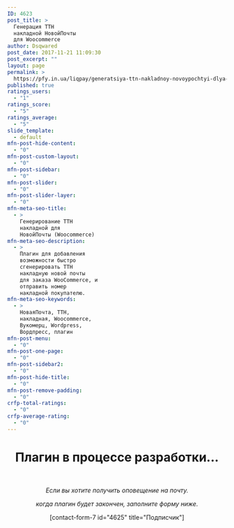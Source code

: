 ```yaml
---
ID: 4623
post_title: >
  Генерация ТТН
  накладной НовойПочты
  для Woocommerce
author: Dsqwared
post_date: 2017-11-21 11:09:30
post_excerpt: ""
layout: page
permalink: >
  https://pfy.in.ua/liqpay/generatsiya-ttn-nakladnoy-novoypochtyi-dlya-woocommerce/
published: true
ratings_users:
  - "1"
ratings_score:
  - "5"
ratings_average:
  - "5"
slide_template:
  - default
mfn-post-hide-content:
  - "0"
mfn-post-custom-layout:
  - "0"
mfn-post-sidebar:
  - "0"
mfn-post-slider:
  - "0"
mfn-post-slider-layer:
  - "0"
mfn-meta-seo-title:
  - >
    Генерирование ТТН
    накладной для
    НовойПочты (Woocommerce)
mfn-meta-seo-description:
  - >
    Плагин для добавления
    возможности быстро
    сгенерировать ТТН
    накладную новой почты
    для заказа WooCommerce, и
    отправить номер
    накладной покупателю.
mfn-meta-seo-keywords:
  - >
    НоваяПочта, ТТН,
    накладная, Woocommerce,
    Вукомерц, Wordpress,
    Вордпресс, плагин
mfn-post-menu:
  - "0"
mfn-post-one-page:
  - "0"
mfn-post-sidebar2:
  - "0"
mfn-post-hide-title:
  - "0"
mfn-post-remove-padding:
  - "0"
crfp-total-ratings:
  - "0"
crfp-average-rating:
  - "0"
---
```

<h1 style="text-align: center;">Плагин в процессе разработки...</h1>
&nbsp;
<p style="text-align: center;"><em>Если вы хотите получить оповещение на почту. </em></p>
<p style="text-align: center;"><em>когда плагин будет закончен, заполните форму ниже.</em></p>
<p style="text-align: center;">[contact-form-7 id="4625" title="Подписчик"]</p>